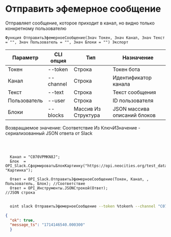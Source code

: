 ﻿---
sidebar_position: 2
---

# Отправить эфемерное сообщение
Отправляет сообщение, которое приходит в канал, но видно только конкретному пользователю



`Функция ОтправитьЭфемерноеСообщение(Знач Токен, Знач Канал, Знач Текст = "", Знач Пользователь = "", Знач Блоки = "") Экспорт`

  | Параметр | CLI опция | Тип | Назначение |
  |-|-|-|-|
  | Токен | --token | Строка | Токен бота |
  | Канал | --channel | Строка | Идентификатор канала |
  | Текст | --text | Строка | Текст сообщения |
  | Пользователь | --user | Строка | ID пользователя |
  | Блоки | --blocks | Массив Из Структура | JSON массива описаний блоков |

  
  Возвращаемое значение:   Соответствие Из КлючИЗначение - сериализованный JSON ответа от Slack

<br/>




```bsl title="Пример кода"
  
  Канал = "C070VPMKN8J";
  Блок  = OPI_Slack.СформироватьБлокКартинку("https://opi.neocities.org/test_data/picture.jpg", "Картинка");
  
  Ответ = OPI_Slack.ОтправитьЭфемерноеСообщение(Токен, Канал, , Пользователь, Блок); //Соответствие
  Ответ = OPI_Инструменты.JSONСтрокой(Ответ);                                        //JSON строка
```



```sh title="Пример команды CLI"
    
  oint slack ОтправитьЭфемерноеСообщение --token %token% --channel "C070VPMKN8J" --text %text% --user %user% --blocks %blocks%

```

```json title="Результат"
{
  "ok": true,
  "message_ts": "1714146540.000300"
  }
```
